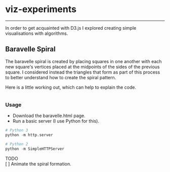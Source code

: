 # viz-experiments
---
In order to get acquainted with D3.js I explored creating simple visualisations with algorithms.

## Baravelle Spiral

The baravelle spiral is created by placing squares in one another with each new square's vertices placed at the midpoints of the sides of the previous square. I considered instead the triangles that form as part of this process to better understand how to create the spiral pattern.

Here is a little working out, which can help to explain the code.

![]()

### Usage

* Download the baravelle.html page.
* Run a basic server (I  use Python for this).
  
```Python
# Python 3
python -m http.server

# Python 2
python -m SimpleHTTPServer
```
TODO  
[ ] Animate the spiral formation.